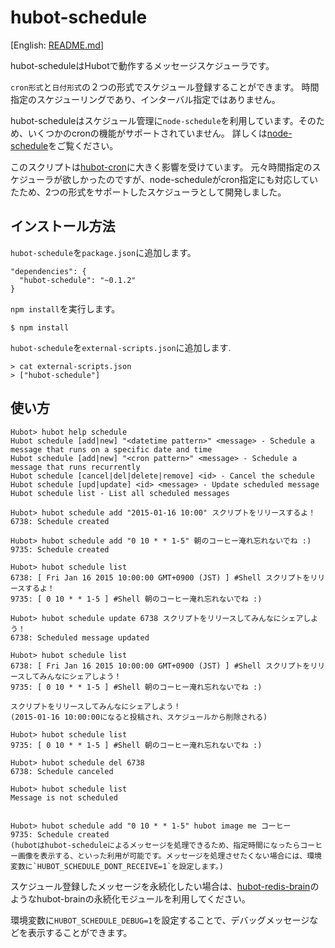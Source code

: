 # hubot-schedule

\[English: [README.md](README.md)\]

hubot-scheduleはHubotで動作するメッセージスケジューラです。

`cron形式`と`日付形式`の２つの形式でスケジュール登録することができます。
時間指定のスケジューリングであり、インターバル指定ではありません。

hubot-scheduleはスケジュール管理に`node-schedule`を利用しています。そのため、いくつかのcronの機能がサポートされていません。
詳しくは[node-schedule](https://github.com/mattpat/node-schedule)をご覧ください。

このスクリプトは[hubot-cron](https://github.com/miyagawa/hubot-cron)に大きく影響を受けています。
元々時間指定のスケジューラが欲しかったのですが、node-scheduleがcron指定にも対応していたため、2つの形式をサポートしたスケジューラとして開発しました。



## インストール方法

`hubot-schedule`を`package.json`に追加します。

```
"dependencies": {
  "hubot-schedule": "~0.1.2"
}
```

`npm install`を実行します。

```
$ npm install
```

`hubot-schedule`を`external-scripts.json`に追加します.

```
> cat external-scripts.json
> ["hubot-schedule"]
```


## 使い方

```
Hubot> hubot help schedule
Hubot schedule [add|new] "<datetime pattern>" <message> - Schedule a message that runs on a specific date and time
Hubot schedule [add|new] "<cron pattern>" <message> - Schedule a message that runs recurrently
Hubot schedule [cancel|del|delete|remove] <id> - Cancel the schedule
Hubot schedule [upd|update] <id> <message> - Update scheduled message
Hubot schedule list - List all scheduled messages

Hubot> hubot schedule add "2015-01-16 10:00" スクリプトをリリースするよ！
6738: Schedule created

Hubot> hubot schedule add "0 10 * * 1-5" 朝のコーヒー淹れ忘れないでね :)
9735: Schedule created

Hubot> hubot schedule list
6738: [ Fri Jan 16 2015 10:00:00 GMT+0900 (JST) ] #Shell スクリプトをリリースするよ！
9735: [ 0 10 * * 1-5 ] #Shell 朝のコーヒー淹れ忘れないでね :)

Hubot> hubot schedule update 6738 スクリプトをリリースしてみんなにシェアしよう！
6738: Scheduled message updated

Hubot> hubot schedule list
6738: [ Fri Jan 16 2015 10:00:00 GMT+0900 (JST) ] #Shell スクリプトをリリースしてみんなにシェアしよう！
9735: [ 0 10 * * 1-5 ] #Shell 朝のコーヒー淹れ忘れないでね :)

スクリプトをリリースしてみんなにシェアしよう！
(2015-01-16 10:00:00になると投稿され、スケジュールから削除される)

Hubot> hubot schedule list
9735: [ 0 10 * * 1-5 ] #Shell 朝のコーヒー淹れ忘れないでね :)

Hubot> hubot schedule del 6738
6738: Schedule canceled

Hubot> hubot schedule list
Message is not scheduled


Hubot> hubot schedule add "0 10 * * 1-5" hubot image me コーヒー
9735: Schedule created
(hubotはhubot-scheduleによるメッセージを処理できるため、指定時間になったらコーヒー画像を表示する、といった利用が可能です。メッセージを処理させたくない場合には、環境変数に`HUBOT_SCHEDULE_DONT_RECEIVE=1`を設定します。)
```

スケジュール登録したメッセージを永続化したい場合は、[hubot-redis-brain](https://github.com/hubot-scripts/hubot-redis-brain)のようなhubot-brainの永続化モジュールを利用してください。

環境変数に`HUBOT_SCHEDULE_DEBUG=1`を設定することで、デバッグメッセージなどを表示することができます。
